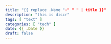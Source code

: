 ```yaml
---
title: "{{ replace .Name "-" " " | title }}"
description: "this is discr"
tags: [ "text" ]
categories: [ "tech" ]
date: {{ .Date }}
draft: false
---
```

